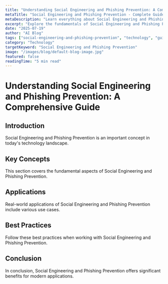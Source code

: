 ```yaml
---
title: "Understanding Social Engineering and Phishing Prevention: A Comprehensive Guide"
metaTitle: "Social Engineering and Phishing Prevention - Complete Guide"
metaDescription: "Learn everything about Social Engineering and Phishing Prevention. Complete guide with examples and best practices."
excerpt: "Explore the fundamentals of Social Engineering and Phishing Prevention in this comprehensive guide."
date: "2025-07-19"
author: "AI Blog"
tags: ["social-engineering-and-phishing-prevention", "technology", "guide"]
category: "Technology"
targetKeyword: "Social Engineering and Phishing Prevention"
image: "/images/blog/default-blog-image.jpg"
featured: false
readingTime: "5 min read"
---
```


# Understanding Social Engineering and Phishing Prevention: A Comprehensive Guide

## Introduction

Social Engineering and Phishing Prevention is an important concept in today's technology landscape.

## Key Concepts

This section covers the fundamental aspects of Social Engineering and Phishing Prevention.

## Applications

Real-world applications of Social Engineering and Phishing Prevention include various use cases.

## Best Practices

Follow these best practices when working with Social Engineering and Phishing Prevention.

## Conclusion

In conclusion, Social Engineering and Phishing Prevention offers significant benefits for modern applications.